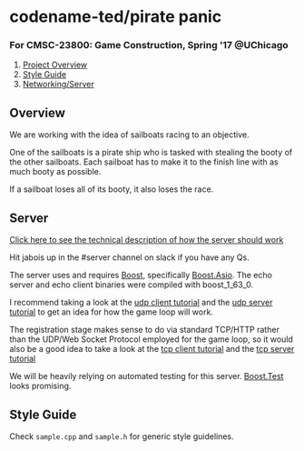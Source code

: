 # codename-ted/pirate panic
### For CMSC-23800: Game Construction, Spring '17 @UChicago

1. [Project Overview](#overview)
2. [Style Guide](#style-guide)
3. [Networking/Server](#server)

## Overview
We are working with the idea of sailboats racing to an objective.

One of the sailboats is a pirate ship who is tasked with stealing the booty of
the other sailboats. Each sailboat has to make it to the finish line with as
much booty as possible.

If a sailboat loses all of its booty, it also loses the race.

## Server
[Click here to see the technical description of how the server should work](https://docs.google.com/document/d/1ZTzbGsyE5LcycYMy2wDMdKz1A_tkYIssq6CrsBmdudE/edit)

Hit jabois up in the #server channel on slack if you have any Qs.

The server uses and requires [Boost](http://www.boost.org/), specifically
[Boost.Asio](http://www.boost.org/doc/libs/1_61_0/doc/html/boost_asio/overview.html).
The echo server and echo client binaries were compiled with boost_1_63_0.

I recommend taking a look at the [udp client tutorial](http://www.boost.org/doc/libs/1_63_0/doc/html/boost_asio/tutorial.html#boost_asio.tutorial.tutdaytime4)
and the [udp server tutorial](http://www.boost.org/doc/libs/1_63_0/doc/html/boost_asio/tutorial.html#boost_asio.tutorial.tutdaytime5)
to get an idea for how the game loop will work.

The registration stage makes sense to do via standard TCP/HTTP rather than the
UDP/Web Socket Protocol employed for the game loop, so it would also be a good
idea to take a look at the [tcp client tutorial](http://www.boost.org/doc/libs/1_63_0/doc/html/boost_asio/tutorial.html#boost_asio.tutorial.tutdaytime1)
and the [tcp server tutorial](http://www.boost.org/doc/libs/1_63_0/doc/html/boost_asio/tutorial.html#boost_asio.tutorial.tutdaytime2)

We will be heavily relying on automated testing for this server. [Boost.Test](http://www.boost.org/doc/libs/1_61_0/libs/test/doc/html/) looks promising.


## Style Guide
Check `sample.cpp` and `sample.h` for generic style guidelines.
